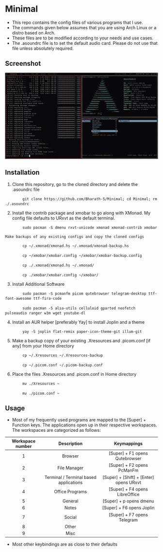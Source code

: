 # Minimal

- This repo contains the config files of various programs that I use.
- The commands given below assumes that you are using Arch Linux or a distro based on Arch.
- These files are to be modified according to your needs and use cases.
- The .asoundrc file is to set the default audio card. Please do not use that file unless absolutely required.

## Screenshot 

![alt text](https://github.com/Bharath-5/Minimal/blob/master/XMonadScreenshot.png?raw=true)

## Installation
1. Clone this repository, go to the cloned directory and delete the .asoundrc file

```
        git clone https://github.com/Bharath-5/Minimal; cd Minimal; rm ./.asoundrc
```

2. Install the contrib package and xmobar to go along with XMonad. My config file defaults to URxvt as the default terminal.


```
        sudo pacman -S dmenu rxvt-unicode xmonad xmonad-contrib xmobar 
```


	Make backups of any existing configs and copy the cloned configs 


```
        cp ~/.xmonad/xmonad.hs ~/.xmonad/xmonad-backup.hs

        cp ~/xmobar/xmobar.config ~/xmobar/xmobar-backup.config   

        cp ./.xmonad/xmonad.hs ~/.xmonad/

        cp ./xmobar/xmobar.config ~/xmobar/
```


3. Install Additional Software

```
        sudo pacman -S pcmanfm picom qutebrowser telegram-desktop ttf-font-awesome ttf-fira-code

        sudo pacman -S alsa-utils celluloid gparted neofetch pulseaudio ranger w3m wget youtube-dl
```

4. Install an AUR helper [preferably Yay] to install Joplin and a theme

```
        yay -S joplin flat-remix paper-icon-theme-git illum-git
```

5. Make a backup copy of your existing .Xresources and .picom.conf [if any] from your Home directory

```
        cp ~/.Xresources ~/.Xresources-backup

        cp ~/.picom.conf ~/.picom-backup.conf
```

6. Place the files .Xresources and .picom.conf in Home directory

```
        mv ./Xresources ~

        mv ./picom.conf ~
```

## Usage

- Most of my frequently used programs are mapped to the [Super] + Function keys. The applications open up in their respective workspaces. The workspaces are categorized as follows:

| Workspace number | Description | Keymappings |
|:----------------:|:-----------:|:-----------:|
| 1 | Browser | [Super] + F1 opens Qutebrowser | 
| 2 | File Manager | [Super] + F2 opens PcManFm |
| 3 | Terminal / Terminal based applications | [Super] + [Shift] + [Enter] opens URxvt |
| 4 | Office Programs	| [Super] + F4 opens LibreOffice |
| 5 | General	| [Super] + p opens dmenu |	
| 6 | Notes | [Super] + F6 opens Joplin |
| 7 | Social | [Super] + F7 opens Telegram |
| 8 | Other |  |
| 9 | Misc | |

- Most other keybindings are as close to their defaults



